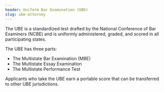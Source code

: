 ```yaml
---
header: Uniform Bar Examination (UBE)
slug: ube-attorney
---
```

The UBE is a standardized test drafted by the National Conference of Bar Examiners (NCBE) and is uniformly administered, graded, and scored in all participating states.  

The UBE has three parts:
- The Multistate Bar Examination (MBE)
- The Multistate Essay Examination
- The Multistate Performance Test 

Applicants who take the UBE earn a portable score that can be transferred to other UBE jurisdictions.
